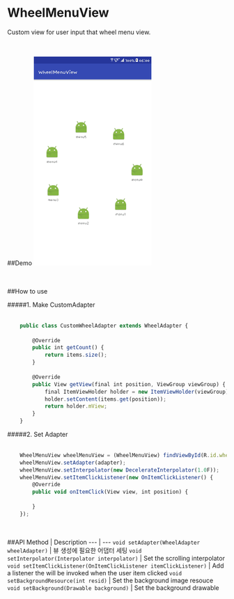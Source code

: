 # WheelMenuView
Custom view for user input that wheel menu view.



<br/><br/>
##Demo
![demo gif](https://github.com/doonje/WheelMenuView/blob/master/static/wheelmenuview_480.gif)




<br/><br/>
##How to use

#####1. Make CustomAdapter

```javascript

    public class CustomWheelAdapter extends WheelAdapter {

        @Override
        public int getCount() {
            return items.size();
        }

        @Override
        public View getView(final int position, ViewGroup viewGroup) {
            final ItemViewHolder holder = new ItemViewHolder(viewGroup);
            holder.setContent(items.get(position));
            return holder.mView;
        }
    }

```


#####2. Set Adapter

```javascript

    WheelMenuView wheelMenuView = (WheelMenuView) findViewById(R.id.wheelmenuview);
    wheelMenuView.setAdapter(adapter);
    wheelMenuView.setInterpolator(new DecelerateInterpolator(1.0F));
    wheelMenuView.setItemClickListener(new OnItemClickListener() {
        @Override
        public void onItemClick(View view, int position) {

        }
    });

```


<br/><br/>
##API
Method | Description
--- | ---
`void setAdapter(WheelAdapter wheelAdapter)` | 뷰 생성에 필요한 어댑터 세팅
`void setInterpolator(Interpolator interpolator)` | Set the scrolling interpolator
`void setItemClickListener(OnItemClickListener itemClickListener)` | Add a listener the will be invoked when the user item clicked
`void setBackgroundResource(int resid)` | Set the background image resouce
`void setBackground(Drawable background)` | Set the background drawable

